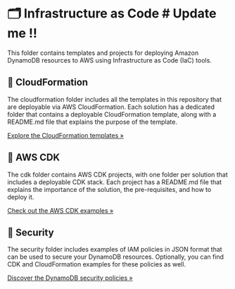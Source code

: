 # 🗂️ Infrastructure as Code # Update me !!

This folder contains templates and projects for deploying Amazon DynamoDB resources to AWS using Infrastructure as Code (IaC) tools.

## 📁 CloudFormation

The cloudformation folder includes all the templates in this repository that are deployable via AWS CloudFormation. Each solution has a dedicated folder that contains a deployable CloudFormation template, along with a README.md file that explains the purpose of the template.

[Explore the CloudFormation templates »](./cloudformation/README.md)

## 📁 AWS CDK

The cdk folder contains AWS CDK projects, with one folder per solution that includes a deployable CDK stack. Each project has a README.md file that explains the importance of the solution, the pre-requisites, and how to deploy it.

[Check out the AWS CDK examples »](./cdk/README.md)

## 📁 Security

The security folder includes examples of IAM policies in JSON format that can be used to secure your DynamoDB resources. Optionally, you can find CDK and CloudFormation examples for these policies as well.

[Discover the DynamoDB security policies »](./security/README.md)

